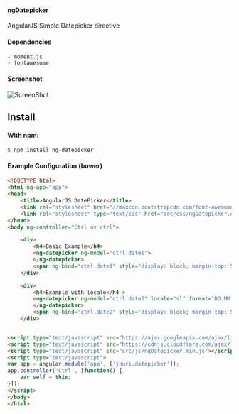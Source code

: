 #### ngDatepicker
AngularJS Simple Datepicker directive

#### Dependencies
    - moment.js
    - fontawesome


#### Screenshot
![ScreenShot](https://raw.githubusercontent.com/jkuri/ngDatepicker/master/screenshot/ngDatepicker.png)

Install
-------

#### With npm:

    $ npm install ng-datepicker
    
#### Example Configuration (bower)
```html
<!DOCTYPE html>
<html ng-app="app">
<head>
	<title>AngularJS DatePicker</title>
	<link rel="stylesheet" href="//maxcdn.bootstrapcdn.com/font-awesome/4.3.0/css/font-awesome.min.css">
	<link rel="stylesheet" type="text/css" href="src/css/ngDatepicker.css">
</head>
<body ng-controller="Ctrl as ctrl">

	<div>
		<h4>Basic Example</h4>
		<ng-datepicker ng-model="ctrl.date1">
		</ng-datepicker>
		<span ng-bind="ctrl.date1" style="display: block; margin-top: 5px;"></span>
	</div>

	<div>
		<h4>Example with locale</h4	>
		<ng-datepicker ng-model="ctrl.date2" locale="sl" format="DD.MM.YYYY" view-format="Do MMMM YYYY">
		</ng-datepicker>
		<span ng-bind="ctrl.date2" style="display: block; margin-top: 5px;"></span>
	</div>


<script type="text/javascript" src="https://ajax.googleapis.com/ajax/libs/angularjs/1.4.0/angular.min.js"></script>
<script type="text/javascript" src="https://cdnjs.cloudflare.com/ajax/libs/moment.js/2.10.3/moment-with-locales.min.js"></script>
<script type="text/javascript" src="src/js/ngDatepicker.min.js"></script>
<script type="text/javascript">
var app = angular.module('app', ['jkuri.datepicker']);
app.controller('Ctrl', [function() {
	var self = this;
}]);
</script>
</body>
</html>
``` 


